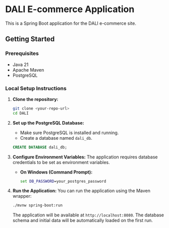 # DALI E-commerce Application

This is a Spring Boot application for the DALI e-commerce site.

## Getting Started

### Prerequisites
- Java 21
- Apache Maven
- PostgreSQL

### Local Setup Instructions

1.  **Clone the repository:**
    ```bash
    git clone <your-repo-url>
    cd DALI
    ```

2.  **Set up the PostgreSQL Database:**
    - Make sure PostgreSQL is installed and running.
    - Create a database named `dali_db`.
    ```sql
    CREATE DATABASE dali_db;
    ```

3.  **Configure Environment Variables:**
    The application requires database credentials to be set as environment variables.

    - **On Windows (Command Prompt):**
      ```cmd
      set DB_PASSWORD=your_postgres_password
      ```

4.  **Run the Application:**
    You can run the application using the Maven wrapper:
    ```bash
    ./mvnw spring-boot:run
    ```
    The application will be available at `http://localhost:8080`. The database schema and initial data will be automatically loaded on the first run.